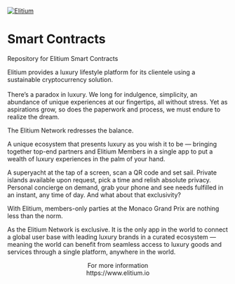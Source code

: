 <a href="https://www.elitium.io/wp-content/uploads/2018/12/logo-1.png" target="_blank"><img src="https://www.elitium.io/wp-content/uploads/2018/12/logo-1.png" border="0" alt="Elitium"></a>

# Smart Contracts
Repository for Elitium Smart Contracts

Elitium provides a luxury lifestyle platform for its clientele
using a sustainable cryptocurrency solution.<br>
<br>
There’s a paradox in luxury. We long for indulgence, simplicity, an abundance of unique experiences at our fingertips, all without stress. Yet as aspirations grow, so does the paperwork and process, we must endure to realize the dream.

The Elitium Network redresses the balance.

A unique ecosystem that presents luxury as you wish it to be — bringing together top-end partners and Elitium Members in a single app to put a wealth of luxury experiences in the palm of your hand.

A superyacht at the tap of a screen, scan a QR code and set sail. Private islands available upon request, pick a time and relish absolute privacy. Personal concierge on demand, grab your phone and see needs fulfilled in an instant, any time of day. And what about that exclusivity? 

With Elitium, members-only parties at the Monaco Grand Prix are nothing less than the norm.

As the Elitium Network is exclusive. It is the only app in the world to connect a global user base with leading luxury brands in a curated ecosystem — meaning the world can benefit from seamless access to luxury goods and services through a single platform, anywhere in the world.

<p align="center">For more information<br>
https://www.elitium.io</p>
